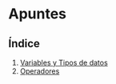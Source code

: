 # Apuntes

## Índice

1. [Variables y Tipos de datos](./001-Variables-y-Tipos.md)
2. [Operadores](./002-Operadores.md)